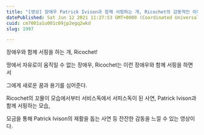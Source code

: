 ```yaml
---
title: "[영상] 장애우 Patrick Ivison과 함께 서핑하는 개, Ricochet의 감동적인 이야기"
datePublished: Sat Jun 12 2021 11:27:53 GMT+0000 (Coordinated Universal Time)
cuid: cm7001a1u001c09jp2egq2wkd
slug: 1997

---
```



장애우와 함께 서핑을 하는 개, Ricochet!

땅에서 자유로이 움직일 수 없는 장애우, Ricochet는 이런 장애우와 함께 서핑을 하면서

그에게 새로운 꿈과 용기를 심어준다.

Ricochet의 꼬물이 모습에서부터 서비스독에서 서피스독이 된 사연, Patrick Ivison과 함께 서핑하는 모습,

모금을 통해 Patrick Ivison의 재활을 돕는 사연 등 잔잔한 감동을 느낄 수 있는 영상이다.